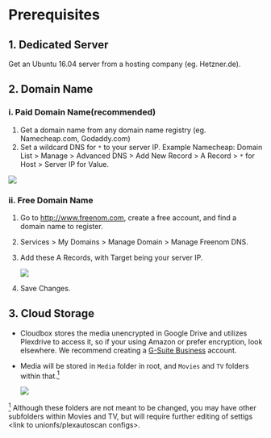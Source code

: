 # Prerequisites

## 1. Dedicated Server

Get an Ubuntu 16.04 server from a hosting company (eg. Hetzner.de).



## 2. Domain Name
### i. Paid Domain Name(recommended)
1. Get a domain name from any domain name registry (eg. Namecheap.com, Godaddy.com)
2. Set a wildcard DNS for `*` to your server IP. 
    Example Namecheap: Domain List > Manage > Advanced DNS > Add New Record > A Record > `*` for Host > Server IP for Value.

![](http://i.imgur.com/CjjsRDi.png)

### ii. Free Domain Name
1. Go to http://www.freenom.com, create a free account, and find a domain name to register. 
2. Services > My Domains > Manage Domain > Manage Freenom DNS.
3. Add these A Records, with Target being your server IP.

    ![](http://i.imgur.com/YK5kbso.png)
4. Save Changes.

## 3. Cloud Storage ## 

* Cloudbox stores the media unencrypted in Google Drive and utilizes Plexdrive to access it, so if your using Amazon or prefer encryption, look elsewhere. We recommend creating a [G-Suite Business](gsuite.google.com/pricing.html) account.

* Media will be stored in `Media` folder in root, and `Movies` and `TV` folders within that.<a href="#note1" id="note1ref"><sup>1</sup></a>

    ![](http://i.imgur.com/cRIo3lQ.png)



<a id="note1" href="#note1ref"><sup>1</sup></a> Although these folders are not meant to be changed, you may have other subfolders within Movies and TV, but will require further editing of settigs <link to unionfs/plexautoscan configs>.